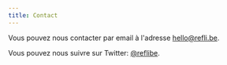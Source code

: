 ```yaml
---
title: Contact
---
```


Vous pouvez nous contacter par email à l'adresse <a
href="mailto:hello@refli.be">hello@refli.be</a>.

Vous pouvez nous suivre sur Twitter: <a
href="https://twitter.com/@reflibe">@reflibe</a>.

<br />
<br />
<br />
